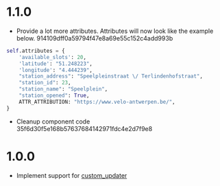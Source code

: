 # 1.1.0

- Provide a lot more attributes. Attributes will now look like the example below. 914109dff0a59794f47e8a69e55c152c4add993b

```py
self.attributes = {
    'available_slots': 20,
    'latitude': "51.248223",
    'longitude': "4.444239",
    "station_address": "Speelpleinstraat \/ Terlindenhofstraat",
    "station_id": 23,
    "station_name": "Speelplein",
    "station_opened": True,
    ATTR_ATTRIBUTION: "https://www.velo-antwerpen.be/",
}
```

- Cleanup component code 35f6d30f5e168b57637684142971fdc4e2d7f9e8

# 1.0.0

- Implement support for [custom_updater](https://github.com/custom-components/custom_updater)
